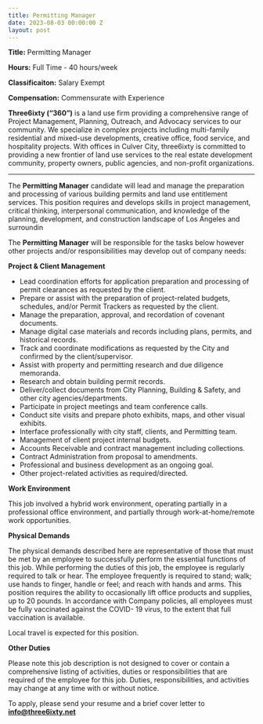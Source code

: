 ```yaml
---
title: Permitting Manager
date: 2023-08-03 00:00:00 Z
layout: post
---
```


**Title:** Permitting Manager

**Hours:** Full Time - 40 hours/week

**Classificaiton:** Salary Exempt
 
**Compensation:** Commensurate with Experience

**Three6ixty (“360”)** is a land use firm providing a comprehensive range of Project Management, Planning, Outreach, and Advocacy services to our community. We specialize in complex projects including multi-family residential and mixed-use developments, creative office, food service, and hospitality projects. With offices in Culver City, three6ixty is committed to providing a new frontier of land use services to the real estate development community, property owners, public agencies, and non-profit organizations.

<hr />

The **Permitting Manager** candidate will lead and manage the preparation and processing of various building permits and land use entitlement services. This position requires and develops skills in project management, critical thinking, interpersonal communication, and knowledge of the planning, development, and construction landscape of Los Angeles and surroundin

The **Permitting Manager** will be responsible for the tasks below however other projects and/or responsibilities may develop out of company needs:

**Project & Client Management**

<ul>
<li>Lead coordination efforts for application preparation and processing of permit clearances as requested by the client.</li>
<li>Prepare or assist with the preparation of project-related budgets, schedules, and/or Permit Trackers as requested by the client.</li>
<li>Manage the preparation, approval, and recordation of covenant documents.</li>
<li>Manage digital case materials and records including plans, permits, and historical records.</li>
<li>Track and coordinate modifications as requested by the City and confirmed by the
client/supervisor.</li>
<li>Assist with property and permitting research and due diligence memoranda.</li>
<li>Research and obtain building permit records.</li>
<li>Deliver/collect documents from City Planning, Building & Safety, and other city
agencies/departments.</li>
<li>Participate in project meetings and team conference calls.</li>
<li>Conduct site visits and prepare photo exhibits, maps, and other visual exhibits.</li>
<li>Interface professionally with city staff, clients, and Permitting team.</li>
<li>Management of client project internal budgets.</li>
<li>Accounts Receivable and contract management including collections.</li>
<li>Contract Administration from proposal to amendments.</li>
<li>Professional and business development as an ongoing goal.</li>
<li>Other project-related activities as required/directed.</li>
</ul>

**Work Environment**

This job involved a hybrid work environment, operating partially in a professional office environment, and partially through work-at-home/remote work opportunities.

**Physical Demands**

The physical demands described here are representative of those that must be met by an employee to successfully perform the essential functions of this job. While performing the duties of this job, the employee is regularly required to talk or hear. The employee frequently is required to stand; walk; use hands to finger, handle or feel; and reach with hands and arms. This position requires the ability to occasionally lift office products and supplies, up to 20 pounds.
In accordance with Company policies, all employees must be fully vaccinated against the COVID- 19 virus, to the extent that full vaccination is available.

Local travel is expected for this position.

**Other Duties**

Please note this job description is not designed to cover or contain a comprehensive listing of activities, duties or responsibilities that are required of the employee for this job. Duties, responsibilities, and activities may change at any time with or without notice.

To apply, please send your resume and a brief cover letter to <a href="mailto:info@three6ixty.net">**info@three6ixty.net**</a>